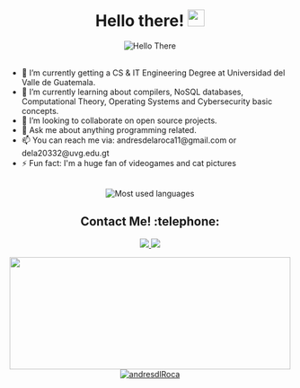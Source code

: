 <h1 align="center"> Hello there! <img src="https://raw.githubusercontent.com/MartinHeinz/MartinHeinz/master/wave.gif" width="30px" height="30px" /></h1>

<div align="center">
    <img src="https://media.giphy.com/media/xTiIzJSKB4l7xTouE8/giphy.gif" alt="Hello There" align = "center"/>
</div>
</br>
<div>
    <ul>
    <li>🔭 I’m currently getting a CS & IT Engineering Degree at Universidad del Valle de Guatemala.</li>
    <li>🌱 I’m currently learning about compilers, NoSQL databases, Computational Theory, Operating Systems and Cybersecurity basic concepts.</li>
    <li>👯 I’m looking to collaborate on open source projects.</li>
    <li>💬 Ask me about anything programming related.</li>
    <li>📫 You can reach me via: andresdelaroca11@gmail.com or dela20332@uvg.edu.gt </li>
    <li>⚡ Fun fact: I'm a huge fan of videogames and cat pictures</li>
  </ul>
</div>
</br>

<div align = "center">
    <img src="https://github-readme-stats.vercel.app/api/top-langs/?username=andresdlroca&layout=compact" alt="Most used languages">
</div>
<h2 align = "center">Contact Me! :telephone:</h2>
<!-- <p align = "center"
   <h5><b>Contact Me!</b></h5>
   </br>
</p>    -->

<div align = "center">
      <a href = "https://www.linkedin.com/in/andr%C3%A8s-de-la-roca-pineda-10a40319b/">
        <img src="https://img.shields.io/badge/LinkedIn-0077B5?style=for-the-badge&logo=linkedin&logoColor=white"/>
      </a>
      <a href = "https://discordapp.com/users/237025770940137472">
          <img src = "https://img.shields.io/badge/Discord-5865F2?style=for-the-badge&logo=discord&logoColor=white"/>
      </a>
<!--       <a href = "">
          <img src = ""/>
      </a> -->
</div>

 
<p align = "center">
  <a href = "https://steamcommunity.com/id/El_Pkachu/">
      <img width = 500 height = 200 center src = "https://thumbs.gfycat.com/ExemplaryPlayfulFirebelliedtoad-max-1mb.gif"/>
  </a>
  <a href = "https://github.com/andresdlRoca">
      <img src="https://github-readme-stats.vercel.app/api?username=andresdlRoca&show_icons=true&theme=gruvbox"         alt="andresdlRoca" />
  </a>

</p>

<!--
**andresdlRoca/andresdlRoca** is a ✨ _special_ ✨ repository because its `README.md` (this file) appears on your GitHub profile.

Here are some ideas to get you started:

- 🔭 I’m currently working on ...
- 🌱 I’m currently learning ...
- 👯 I’m looking to collaborate on ...
- 🤔 I’m looking for help with ...
- 💬 Ask me about ...
- 📫 How to reach me: ...
- 😄 Pronouns: ...
- ⚡ Fun fact: ...
-->
